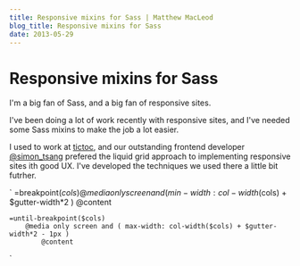 ```yaml
---
title: Responsive mixins for Sass | Matthew MacLeod
blog_title: Responsive mixins for Sass
date: 2013-05-29
---
```


# Responsive mixins for Sass

I'm a big fan of Sass, and a big fan of responsive sites.

I've been doing a lot of work recently with responsive sites, and I've needed some Sass mixins to make the job a lot easier.

I used to work at [tictoc](http://www.tictocfamily.com), and our outstanding frontend developer [@simon_tsang](https://www.twitter.com/simon_tsang) prefered the liquid grid approach to implementing responsive sites ith good UX. I've developed the techniques we used there a little bit futrher.

`
	=breakpoint($cols)
		@media only screen and ( min-width: col-width($cols) + $gutter-width*2 )
			@content
			
	=until-breakpoint($cols)
		@media only screen and ( max-width: col-width($cols) + $gutter-width*2 - 1px )
			@content
`